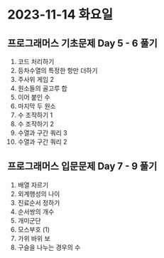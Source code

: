 # 2023-11-14 화요일

## 프로그래머스 기초문제 Day 5 - 6 풀기
1. 코드 처리하기
2. 등차수열의 특정한 항만 더하기
3. 주사위 게임 2
4. 원소들의 골고루 합
5. 이어 붙인 수
6. 마지막 두 원소
7. 수 조작하기 1
8. 수 조작하기 2
9. 수열과 구간 쿼리 3
10. 수열과 구간 쿼리 2

## 프로그래머스 입문문제 Day 7 - 9 풀기
1. 배열 자르기
2. 외계행성의 나이
3. 진료순서 정하기
4. 순서쌍의 개수
5. 개미군단
6. 모스부호 (1)
7. 가위 바위 보
8. 구슬을 나누는 경우의 수
